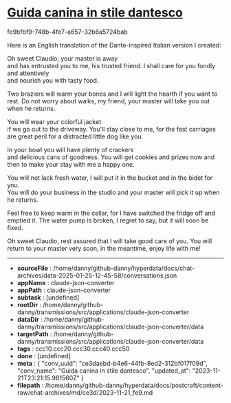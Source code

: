 # [Guida canina in stile dantesco](https://claude.ai/chat/ce3daebd-b4e6-44fb-8ed2-312bf017f09d)

fe9bfbf9-748b-4fe7-a657-32b6a5724bab

Here is an English translation of the Dante-inspired Italian version I created:

Oh sweet Claudio, your master is away  
and has entrusted you to me, his trusted friend.
I shall care for you fondly and attentively  
and nourish you with tasty food.

Two braziers will warm your bones
and I will light the hearth if you want to rest.
Do not worry about walks, my friend,
your master will take you out when he returns.

You will wear your colorful jacket  
if we go out to the driveway. You'll stay close to me,
for the fast carriages are great peril
for a distracted little dog like you.

In your bowl you will have plenty of crackers  
and delicious cans of goodness.
You will get cookies and prizes now and then 
to make your stay with me a happy one.

You will not lack fresh water,
I will put it in the bucket and in the bidet for you.  
You will do your business in the studio
and your master will pick it up when he returns.

Feel free to keep warm in the cellar, 
for I have switched the fridge off and emptied it.
The water pump is broken, I regret to say,
but it will soon be fixed.  

Oh sweet Claudio, rest assured 
that I will take good care of you.
You will return to your master very soon,
in the meantime, enjoy life with me!

---

* **sourceFile** : /home/danny/github-danny/hyperdata/docs/chat-archives/data-2025-01-25-12-45-58/conversations.json
* **appName** : claude-json-converter
* **appPath** : claude-json-converter
* **subtask** : [undefined]
* **rootDir** : /home/danny/github-danny/transmissions/src/applications/claude-json-converter
* **dataDir** : /home/danny/github-danny/transmissions/src/applications/claude-json-converter/data
* **targetPath** : /home/danny/github-danny/transmissions/src/applications/claude-json-converter/data
* **tags** : ccc10.ccc20.ccc30.ccc40.ccc50
* **done** : [undefined]
* **meta** : {
  "conv_uuid": "ce3daebd-b4e6-44fb-8ed2-312bf017f09d",
  "conv_name": "Guida canina in stile dantesco",
  "updated_at": "2023-11-21T23:21:15.981560Z"
}
* **filepath** : /home/danny/github-danny/hyperdata/docs/postcraft/content-raw/chat-archives/md/ce3d/2023-11-21_fe9.md
